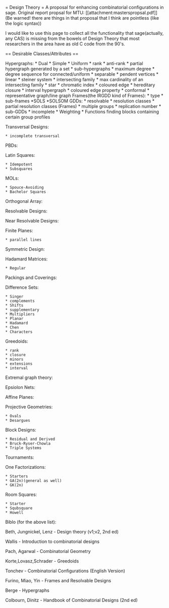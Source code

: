 = Design Theory =
A proposal for enhancing combinatorial configurations in sage.
Original report propsal for MTU:
[[attachment:masterspropsal.pdf]] 
(Be warned! there are things in that proposal that I think are pointless (like the logic syntax))

I would like to use this page to collect all the functionality that sage(actually, any CAS) is missing from the bowels of Design Theory that most researchers in the area have as old C code from the 90's.

== Desirable Classes/Attributes ==

Hypergraphs:
    *    Dual
    * Simple
    * Uniform
    * rank
    * anti-rank
    * partial hypergraph generated by a set
    * sub-hypergraphs
    * maximum degree
    * degree sequence for connected/uniform
    * separable
    * pendent vertices
    * linear
    * steiner system
    * intersecting family
    * max cardinality of an intersecting family
    * star
    * chromatic index
    * coloured edge
    * hereditary closure
    * interval hypergraph
    * coloured edge property
    * conformal
    * representative graph/line graph
Frames(the IRGDD kind of Frames):
    * type
    * sub-frames
    *SOLS
    *SOLSOM
GDDs:
    * resolvable
    * resolution classes
    * partial resolution classes (Frames)
    * multiple groups
    * replication number
    * sub-GDDs
    * incomplete
    * Weighting
    * Functions finding blocks containing certain group profiles 

Transversal Designs:

    * incomplete transversal

PBDs:

Latin Squares:

    * Idempotent
    * Subsquares

MOLs:

    * Spouce-Avoiding
    * Bachelor Squares

Orthogonal Array:

Resolvable Designs:

Near Resolvable Designs:

Finite Planes:

    * parallel lines

Symmetric Design:

Hadamard Matrices:

    * Regular

Packings and Coverings:

Difference Sets:

    * Singer
    * complements
    * Shifts
    * supplementary
    * Multipliers
    * Planar
    * Hadamard
    * Chen
    * Characters

Greedoids:

    * rank
    * closure
    * minors
    * extensions
    * interval

Extremal graph theory:

Epsiolon Nets:

Affine Planes:

Projective Geometries:

    * Ovals
    * Desargues

Block Designs:

    * Residual and Derived
    * Bruck-Ryser-Chowla
    * Triple Systems

Tournaments:

One Factorizations:

    * Starters
    * GA(2n)(general as well)
    * GK(2n)

Room Squares:

    * Starter
    * Squbsquare
    * Howell




Biblo (for the above list):

Beth, Jungnickel, Lenz - Design theory (v1;v2, 2nd ed)

Wallis - Introduction to combinatorial designs

Pach, Agarwal - Combinatorial Geometry

Korte,Lovasz,Schrader - Greedoids

Tonchev - Combinatorial Configurations (English Version)

Furino, Miao, Yin - Frames and Resolvable Designs

Berge - Hypergraphs

Colbourn, Dinitz - Handbook of Combinatorial Designs (2nd ed)
